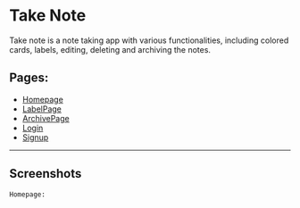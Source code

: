 # Take Note

Take note is a note taking app with various functionalities, including colored cards, labels, editing, deleting and archiving the notes.

## Pages:

- [Homepage]()
- [LabelPage]()
- [ArchivePage]()
- [Login]()
- [Signup]()

---

## Screenshots

```
Homepage:



```
